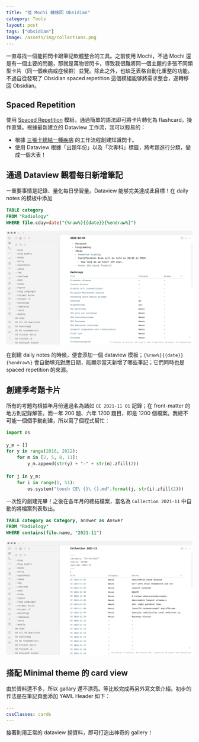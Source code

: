 ```yaml
---
title: "從 Mochi 轉移回 Obsidian"
category: Tools
layout: post
tags: ["Obsidian"]
image: /assets/img/collections.png
---
```


一直尋找一個能把閃卡跟筆記軟體整合的工具。之前使用 Mochi，不過 Mochi 還是有一個主要的問題，那就是萬物皆閃卡，導致我很難將同一個主題的多張不同類型卡片（同一個疾病或症候群）並覽。除此之外，也缺乏表格自動化重整的功能。不過自從發現了 Obsidian spaced repetition 這個模組能够將需求整合，遂轉移回 Obsidian。

## Spaced Repetition

使用 [Spaced Repetition](https://github.com/st3v3nmw/obsidian-spaced-repetition) 模組，通過簡單的語法即可將卡片轉化為 flashcard，操作直覺。根據最新建立的 Dataview 工作流，我可以輕易的：

- 根據 [三張卡總結一種疾病](https://yfwu.github.io/ideas/2022/01/02/three-cards.html) 的工作流程創建知識閃卡。
- 使用 Dataview 根據「出題年份」以及「次專科」標籤，將考題進行分類，變成一個大表！

## 通過 Dataview 觀看每日新增筆記

一重要事情是記錄、量化每日學習量。Dataview 能够完美達成此目標！在 daily notes 的模板中添加

```sql
TABLE category
FROM "Radiology"
WHERE file.cday=date("{%raw%}{{date}}{%endraw%}")
```

![Daily](/assets/img/daily.png)

在創建 daily notes 的時候，便會添加一個 dataview 模板；`{%raw%}{{date}}{%endraw%}` 會自動填充對應日期，能顯示當天新增了哪些筆記；它們同時也是 spaced repetition 的來源。

## 創建季考題卡片

所有的考題均根據年月份通過名為諸如 `CE 2021-11 01` 記錄；在 front-matter 的地方則記錄解答。而一年 200 題、六年 1200 題目，即是 1200 個檔案。我總不可能一個個手動創建，所以寫了個程式幫忙：

```python
import os

y_m = []
for y in range(2016, 2022):
    for m in [2, 5, 8, 11]:
        y_m.append(str(y) + "-" + str(m).zfill(2))

for j in y_m:
    for i in range(1, 51):
        os.system("touch CE\ {}\ {}.md".format(j, str(i).zfill(2)))
```

一次性的創建完畢！之後在各年月的總結檔案，當名為 `Collection 2021-11` 中自動的將檔案列表取出。

```sql
TABLE category as Category, answer as Answer
FROM "Radiology"
WHERE contains(file.name, "2021-11")
```

![Collections](/assets/img/collections.png)

## 搭配 Minimal theme 的 card view

由於資料還不多，所以 gallary 還不漂亮。等比較完成再另外寫文章介紹。初步的作法是在筆記頁面添加 YAML Header 如下：

```yaml
---
cssClasses: cards
---
```

接著則用正常的 dataview 撈資料，即可打造出神奇的 gallery！
